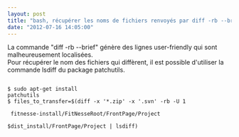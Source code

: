 ```yaml
---
layout: post
title: "bash, récupérer les noms de fichiers renvoyés par diff -rb --brief"
date: "2012-07-16 14:05:00"
---
```

La commande "diff -rb --brief" génère des lignes user-friendly qui sont malheureusement localisées. <br />Pour récupérer le nom des fichiers qui diffèrent, il est possible d'utiliser la commande lsdiff du package patchutils.<br /> <code><pre><br />$ sudo apt-get install patchutils<br />$ files_to_transfer=$(diff -x '*.zip' -x '.svn' -rb -U 1 <br />      fitnesse-install/FitNesseRoot/FrontPage/Project <br />      $dist_install/FrontPage/Project | lsdiff)<br /></pre></code>
